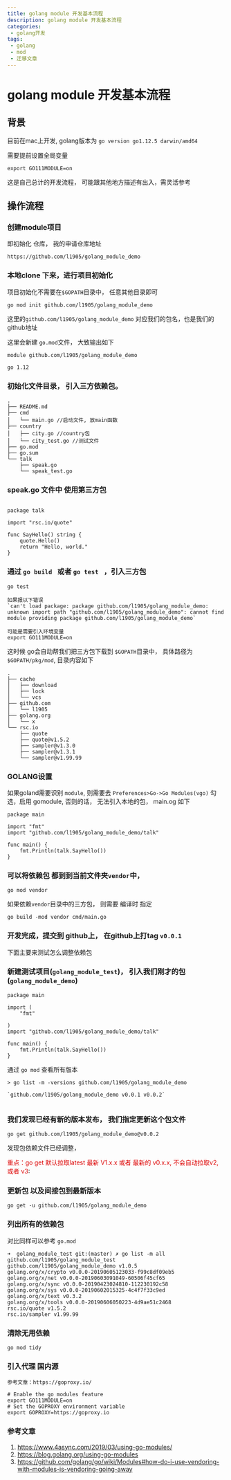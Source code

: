 ```yaml
---
title: golang module 开发基本流程
description: golang module 开发基本流程
categories:
 - golang开发
tags:
 - golang
 - mod
 - 迁移文章
---
```



# golang module 开发基本流程


## 背景

目前在mac上开发, golang版本为 `go version go1.12.5 darwin/amd64`

需要提前设置全局变量

```
export GO111MODULE=on
```

这是自己总计的开发流程， 可能跟其他地方描述有出入，需灵活参考


## 操作流程

### 创建module项目

即初始化 仓库， 我的申请仓库地址

`https://github.com/l1905/golang_module_demo`


### 本地clone 下来，进行项目初始化

项目初始化不需要在`$GOPATH`目录中， 任意其他目录即可

```
go mod init github.com/l1905/golang_module_demo
```
这里的`github.com/l1905/golang_module_demo` 对应我们的包名，也是我们的github地址

这里会新建 `go.mod`文件，  大致输出如下

```
module github.com/l1905/golang_module_demo

go 1.12
```

### 初始化文件目录， 引入三方依赖包。


```
.
├── README.md
├── cmd
│   └── main.go //启动文件, 放main函数
├── country
│   ├── city.go //country包
│   └── city_test.go //测试文件
├── go.mod
├── go.sum
└── talk
    ├── speak.go
    └── speak_test.go
```

### speak.go 文件中 使用第三方包

```

package talk

import "rsc.io/quote"

func SayHello() string {
    quote.Hello()
    return "Hello, world."
}

```

### 通过 `go build ` 或者 `go test ` ，引入三方包 

```
go test

如果报以下错误
`can't load package: package github.com/l1905/golang_module_demo: unknown import path "github.com/l1905/golang_module_demo": cannot find module providing package github.com/l1905/golang_module_demo`

可能是需要引入环境变量 
export GO111MODULE=on
```

这时候 go会自动帮我们把三方包下载到 `$GOPATH`目录中， 具体路径为 ` $GOPATH/pkg/mod`, 目录内容如下

```
.
├── cache
│   ├── download
│   ├── lock
│   └── vcs
├── github.com
│   └── l1905
├── golang.org
│   └── x
└── rsc.io
    ├── quote
    ├── quote@v1.5.2
    ├── sampler@v1.3.0
    ├── sampler@v1.3.1
    └── sampler@v1.99.99
```

### GOLANG设置

如果goland需要识别 `module`,  则需要去 `Preferences>Go->Go Modules(vgo)` 勾选，启用 gomodule, 否则的话， 无法引入本地的包， main.og 如下

```
package main

import "fmt"
import "github.com/l1905/golang_module_demo/talk"

func main() {
    fmt.Println(talk.SayHello())
}

```

### 可以将依赖包 都到到当前文件夹`vendor`中，

```
go mod vendor
```

如果依赖`vendor`目录中的三方包， 则需要 编译时 指定

```
go build -mod vendor cmd/main.go
```



### 开发完成，提交到 github上， 在github上打tag `v0.0.1`

下面主要来测试怎么调整依赖包



### 新建测试项目(`golang_module_test`)， 引入我们刚才的包(`golang_module_demo`)

```
package main

import (
    "fmt"

)
import "github.com/l1905/golang_module_demo/talk"

func main() {
    fmt.Println(talk.SayHello())
}
```


通过 `go mod` 查看所有版本

```
> go list -m -versions github.com/l1905/golang_module_demo

`github.com/l1905/golang_module_demo v0.0.1 v0.0.2` 


```

### 我们发现已经有新的版本发布， 我们指定更新这个包文件

```
go get github.com/l1905/golang_module_demo@v0.0.2
```

发现包依赖文件已经调整，

<font color="#dd0000">重点：go get 默认拉取latest 最新 V1.x.x 或者 最新的 v0.x.x, 不会自动拉取v2, 或者 v3</font>: 

### 更新包 以及间接包到最新版本

```
go get -u github.com/l1905/golang_module_demo
```


### 列出所有的依赖包

对比同样可以参考 `go.mod`

```
➜  golang_module_test git:(master) ✗ go list -m all
github.com/l1905/golang_module_test
github.com/l1905/golang_module_demo v1.0.5
golang.org/x/crypto v0.0.0-20190605123033-f99c8df09eb5
golang.org/x/net v0.0.0-20190603091049-60506f45cf65
golang.org/x/sync v0.0.0-20190423024810-112230192c58
golang.org/x/sys v0.0.0-20190602015325-4c4f7f33c9ed
golang.org/x/text v0.3.2
golang.org/x/tools v0.0.0-20190606050223-4d9ae51c2468
rsc.io/quote v1.5.2
rsc.io/sampler v1.99.99
```
### 清除无用依赖

```
go mod tidy
```

### 引入代理 国内源

```
参考文章：https://goproxy.io/

# Enable the go modules feature
export GO111MODULE=on
# Set the GOPROXY environment variable
export GOPROXY=https://goproxy.io

```

### 参考文章

1. https://www.4async.com/2019/03/using-go-modules/
2. https://blog.golang.org/using-go-modules
3. https://github.com/golang/go/wiki/Modules#how-do-i-use-vendoring-with-modules-is-vendoring-going-away
